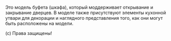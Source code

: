 Это модель буфета (шкафа), который моддерживает открывание и закрывание дверцев. В моделе также присутствуют элементы кухонной утвари для декорации и наглядного представления того, как они могут быть расположены на модели.

(с) Права защищены!
